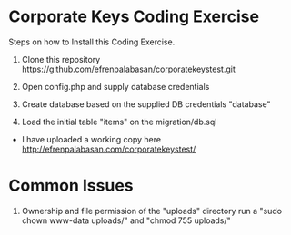 # Corporate Keys Coding Exercise


Steps on how to Install this Coding Exercise. 

1. Clone this repository https://github.com/efrenpalabasan/corporatekeystest.git

2. Open config.php and supply database credentials

3. Create database based on the supplied DB credentials "database"

4. Load the initial table "items" on the migration/db.sql

* I have uploaded a working copy here http://efrenpalabasan.com/corporatekeystest/

# Common Issues

1. Ownership and file permission of the "uploads" directory 
    run a "sudo chown www-data uploads/" and "chmod 755 uploads/"
